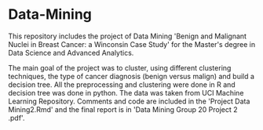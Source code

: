 # Data-Mining

This repository includes the project of Data Mining 'Benign and Malignant Nuclei in Breast Cancer: a Winconsin Case Study' for the Master's degree in Data Science and Advanced Analytics. 

The main goal of the project was to cluster, using different clustering techniques, the type of cancer diagnosis (benign versus malign) and build a decision tree. All the preprocessing and clustering were done in R and decision tree was done in python. The data was taken from UCI Machine Learning Repository.
Comments and code are included in the 'Project Data Mining2.Rmd' and the final report is in 'Data Mining Group 20 Project 2 .pdf'.

